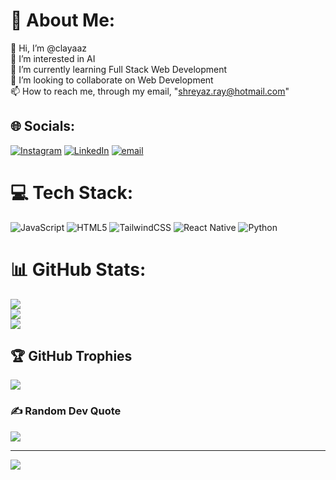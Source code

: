 # 💫 About Me:
👋 Hi, I’m @clayaaz<br>👀 I’m interested in AI<br>🌱 I’m currently learning Full Stack Web Development<br>💞️ I’m looking to collaborate on Web Development<br>📫 How to reach me, through my email, "shreyaz.ray@hotmail.com"


## 🌐 Socials:
[![Instagram](https://img.shields.io/badge/Instagram-%23E4405F.svg?logo=Instagram&logoColor=white)](https://instagram.com/camofclay) [![LinkedIn](https://img.shields.io/badge/LinkedIn-%230077B5.svg?logo=linkedin&logoColor=white)](https://linkedin.com/in/shreyaz-ray-66b32a2a4) [![email](https://img.shields.io/badge/Email-D14836?logo=gmail&logoColor=white)](mailto:shr.dpsb@gmail.com) 

# 💻 Tech Stack:
![JavaScript](https://img.shields.io/badge/javascript-%23323330.svg?style=for-the-badge&logo=javascript&logoColor=%23F7DF1E) ![HTML5](https://img.shields.io/badge/html5-%23E34F26.svg?style=for-the-badge&logo=html5&logoColor=white) ![TailwindCSS](https://img.shields.io/badge/tailwindcss-%2338B2AC.svg?style=for-the-badge&logo=tailwind-css&logoColor=white) ![React Native](https://img.shields.io/badge/react_native-%2320232a.svg?style=for-the-badge&logo=react&logoColor=%2361DAFB) ![Python](https://img.shields.io/badge/python-3670A0?style=for-the-badge&logo=python&logoColor=ffdd54)
# 📊 GitHub Stats:
![](https://github-readme-stats.vercel.app/api?username=clayaaz&theme=onedark&hide_border=false&include_all_commits=true&count_private=true)<br/>
![](https://nirzak-streak-stats.vercel.app/?user=clayaaz&theme=onedark&hide_border=false)<br/>
![](https://github-readme-stats.vercel.app/api/top-langs/?username=clayaaz&theme=onedark&hide_border=false&include_all_commits=true&count_private=true&layout=compact)

## 🏆 GitHub Trophies
![](https://github-profile-trophy.vercel.app/?username=clayaaz&theme=onedark&no-frame=false&no-bg=true&margin-w=4)

### ✍️ Random Dev Quote
![](https://quotes-github-readme.vercel.app/api?type=vetical&theme=tokyonight)

---
[![](https://visitcount.itsvg.in/api?id=clayaaz&icon=0&color=0)](https://visitcount.itsvg.in)

<!-- Proudly created with GPRM ( https://gprm.itsvg.in ) -->
